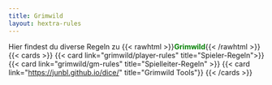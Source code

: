 ```yaml
---
title: Grimwild
layout: hextra-rules
---
```


Hier findest du diverse Regeln zu {{< rawhtml >}}<span style="color:green;font-weight:bold">Grimwild</span>{{< /rawhtml >}}
{{< cards >}}
  {{< card link="grimwild/player-rules" title="Spieler-Regeln">}}
  {{< card link="grimwild/gm-rules" title="Spielleiter-Regeln" >}}
  {{< card link="https://junbl.github.io/dice/" title="Grimwild Tools"}}
{{< /cards >}}